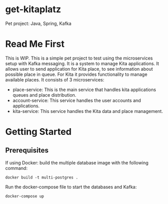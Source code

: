 # get-kitaplatz
Pet project: Java, Spring, Kafka
# Read Me First
This is WIP. 
This is a simple pet project to test using the microservices setup with Kafka messaging.
It is a system to manage Kita applications. It allows user to send application for Kita place, 
to see information about possible place in queue. For Kita it provides functionality to manage available places.
It consists of 3 microservices:
- place-service: This is the main service that handles kita applications queues and place distribution.
- account-service: This service handles the user accounts and applications.
- kita-service: This service handles the Kita data and place management.

# Getting Started
## Prerequisites
If using Docker: build the multiple database image with the following command:
```shell
docker build -t multi-postgres .
```
Run the docker-compose file to start the databases and Kafka:
```shell
docker-compose up
```
